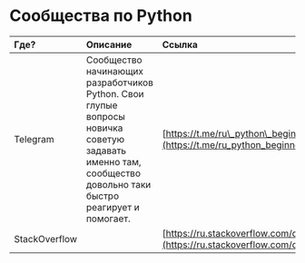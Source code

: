 # **Сообщества по Python**

| Где? | Описание | Ссылка |
| :--- | :--- | :--- |
| Telegram | Сообщество начинающих разработчиков Python. Свои глупые вопросы новичка советую задавать именно там, сообщество довольно таки быстро реагирует и помогает. | [https://t.me/ru\_python\_beginners](https://t.me/ru_python_beginners) |
| StackOverflow |  | [https://ru.stackoverflow.com/questions/tagged/python](https://ru.stackoverflow.com/questions/tagged/python) |



